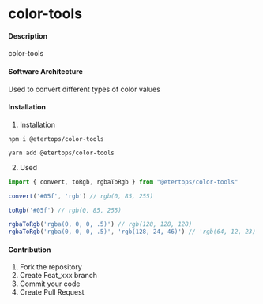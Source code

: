 # color-tools

#### Description
color-tools

#### Software Architecture
Used to convert different types of color values

#### Installation

1.  Installation
```text
npm i @etertops/color-tools

yarn add @etertops/color-tools

```

2.  Used
```javascript
import { convert, toRgb, rgbaToRgb } from "@etertops/color-tools"

convert('#05f', 'rgb') // rgb(0, 85, 255)

toRgb('#05f') // rgb(0, 85, 255)

rgbaToRgb('rgba(0, 0, 0, .5)') // rgb(128, 128, 128)
rgbaToRgb('rgba(0, 0, 0, .5)', 'rgb(128, 24, 46)') // 'rgb(64, 12, 23)'

```

#### Contribution

1.  Fork the repository
2.  Create Feat_xxx branch
3.  Commit your code
4.  Create Pull Request
